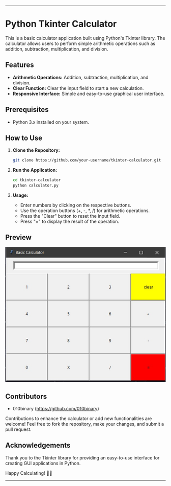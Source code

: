 
---
# Python Tkinter Calculator

This is a basic calculator application built using Python's Tkinter library. The calculator allows users to perform simple arithmetic operations such as addition, subtraction, multiplication, and division.

## Features

- **Arithmetic Operations:** Addition, subtraction, multiplication, and division.
- **Clear Function:** Clear the input field to start a new calculation.
- **Responsive Interface:** Simple and easy-to-use graphical user interface.

## Prerequisites

- Python 3.x installed on your system.

## How to Use

1. **Clone the Repository:**
   ```bash
   git clone https://github.com/your-username/tkinter-calculator.git
   ```

2. **Run the Application:**
   ```bash
   cd tkinter-calculator
   python calculator.py
   ```

3. **Usage:**
   - Enter numbers by clicking on the respective buttons.
   - Use the operation buttons (+, -, *, /) for arithmetic operations.
   - Press the "Clear" button to reset the input field.
   - Press "=" to display the result of the operation.

## Preview

![Calculator Preview](./img/App-Preview.jpg)

## Contributors

- 010binary (https://github.com/010binary)

Contributions to enhance the calculator or add new functionalities are welcome! Feel free to fork the repository, make your changes, and submit a pull request.


## Acknowledgements

Thank you to the Tkinter library for providing an easy-to-use interface for creating GUI applications in Python.

Happy Calculating! 🧮✨

---
